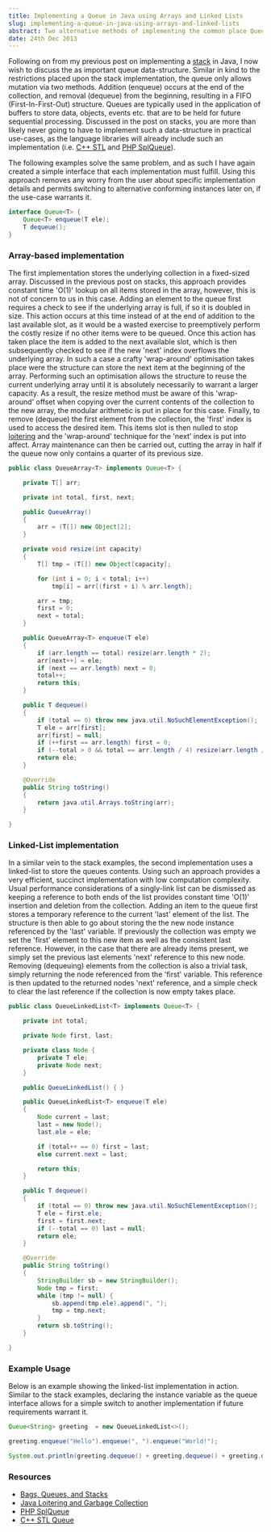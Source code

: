 ```yaml
---
title: Implementing a Queue in Java using Arrays and Linked Lists
slug: implementing-a-queue-in-java-using-arrays-and-linked-lists
abstract: Two alternative methods of implementing the common place Queue data-structure.
date: 24th Dec 2013
---
```


Following on from my previous post on implementing a [stack](/posts/implementing-a-stack-in-java-using-arrays-and-linked-lists/) in Java, I now wish to discuss the as important queue data-structure.
Similar in kind to the restrictions placed upon the stack implementation, the queue only allows mutation via two methods.
Addition (enqueue) occurs at the end of the collection, and removal (dequeue) from the beginning, resulting in a FIFO (First-In-First-Out) structure.
Queues are typically used in the application of buffers to store data, objects, events etc. that are to be held for future sequential processing.
Discussed in the post on stacks, you are more than likely never going to have to implement such a data-structure in practical use-cases, as the language libraries will already include such an implementation (i.e. [C++ STL](http://www.cplusplus.com/reference/queue/queue/) and [PHP SplQueue](http://www.php.net/manual/en/class.splqueue.php)).

The following examples solve the same problem, and as such I have again created a simple interface that each implementation must fulfill.
Using this approach removes any worry from the user about specific implementation details and permits switching to alternative conforming instances later on, if the use-case warrants it.

~~~ .java
interface Queue<T> {
    Queue<T> enqueue(T ele);
    T dequeue();
}
~~~

### Array-based implementation

The first implementation stores the underlying collection in a fixed-sized array.
Discussed in the previous post on stacks, this approach provides constant time 'O(1)' lookup on all items stored in the array, however, this is not of concern to us in this case.
Adding an element to the queue first requires a check to see if the underlying array is full, if so it is doubled in size.
This action occurs at this time instead of at the end of addition to the last available slot, as it would be a wasted exercise to preemptively perform the costly resize if no other items were to be queued.
Once this action has taken place the item is added to the next available slot, which is then subsequently checked to see if the new 'next' index overflows the underlying array.
In such a case a crafty 'wrap-around' optimisation takes place were the structure can store the next item at the beginning of the array.
Performing such an optimisation allows the structure to reuse the current underlying array until it is absolutely necessarily to warrant a larger capacity.
As a result, the resize method must be aware of this 'wrap-around' offset when copying over the current contents of the collection to the new array, the modular arithmetic is put in place for this case.
Finally, to remove (dequeue) the first element from the collection, the 'first' index is used to access the desired item.
This items slot is then nulled to stop [loitering](http://stackoverflow.com/questions/18109915/java-loitering-and-garbage-collection) and the 'wrap-around' technique for the 'next' index is put into affect.
Array maintenance can then be carried out, cutting the array in half if the queue now only contains a quarter of its previous size.

~~~ .java
public class QueueArray<T> implements Queue<T> {

    private T[] arr;

    private int total, first, next;

    public QueueArray()
    {
        arr = (T[]) new Object[2];
    }

    private void resize(int capacity)
    {
        T[] tmp = (T[]) new Object[capacity];

        for (int i = 0; i < total; i++)
            tmp[i] = arr[(first + i) % arr.length];

        arr = tmp;
        first = 0;
        next = total;
    }

    public QueueArray<T> enqueue(T ele)
    {
        if (arr.length == total) resize(arr.length * 2);
        arr[next++] = ele;
        if (next == arr.length) next = 0;
        total++;
        return this;
    }

    public T dequeue()
    {
        if (total == 0) throw new java.util.NoSuchElementException();
        T ele = arr[first];
        arr[first] = null;
        if (++first == arr.length) first = 0;
        if (--total > 0 && total == arr.length / 4) resize(arr.length / 2);
        return ele;
    }

    @Override
    public String toString()
    {
        return java.util.Arrays.toString(arr);
    }

}
~~~

### Linked-List implementation

In a similar vein to the stack examples, the second implementation uses a linked-list to store the queues contents.
Using such an approach provides a very efficient, succinct implementation with low computation complexity.
Usual performance considerations of a singly-link list can be dismissed as keeping a reference to both ends of the list provides constant time 'O(1)' insertion and deletion from the collection.
Adding an item to the queue first stores a temporary reference to the current 'last' element of the list.
The structure is then able to go about storing the the new node instance referenced by the 'last' variable.
If previously the collection was empty we set the 'first' element to this new item as well as the consistent last reference.
However, in the case that there are already items present, we simply set the previous last elements 'next' reference to this new node.
Removing (dequeuing) elements from the collection is also a trivial task, simply returning the node referenced from the 'first' variable.
This reference is then updated to the returned nodes 'next' reference, and a simple check to clear the last reference if the collection is now empty takes place.

~~~ .java
public class QueueLinkedList<T> implements Queue<T> {

    private int total;

    private Node first, last;

    private class Node {
        private T ele;
        private Node next;
    }

    public QueueLinkedList() { }

    public QueueLinkedList<T> enqueue(T ele)
    {
        Node current = last;
        last = new Node();
        last.ele = ele;

        if (total++ == 0) first = last;
        else current.next = last;

        return this;
    }

    public T dequeue()
    {
        if (total == 0) throw new java.util.NoSuchElementException();
        T ele = first.ele;
        first = first.next;
        if (--total == 0) last = null;
        return ele;
    }

    @Override
    public String toString()
    {
        StringBuilder sb = new StringBuilder();
        Node tmp = first;
        while (tmp != null) {
            sb.append(tmp.ele).append(", ");
            tmp = tmp.next;
        }
        return sb.toString();
    }

}
~~~

### Example Usage

Below is an example showing the linked-list implementation in action.
Similar to the stack examples, declaring the instance variable as the queue interface allows for a simple switch to another implementation if future requirements warrant it.

~~~ .java
Queue<String> greeting  = new QueueLinkedList<>();

greeting.enqueue("Hello").enqueue(", ").enqueue("World!");

System.out.println(greeting.dequeue() + greeting.dequeue() + greeting.dequeue());
~~~

### Resources

- [Bags, Queues, and Stacks](http://algs4.cs.princeton.edu/13stacks/)
- [Java Loitering and Garbage Collection](http://stackoverflow.com/questions/18109915/java-loitering-and-garbage-collection)
- [PHP SplQueue](http://www.php.net/manual/en/class.splqueue.php)
- [C++ STL Queue](http://www.cplusplus.com/reference/queue/queue/)